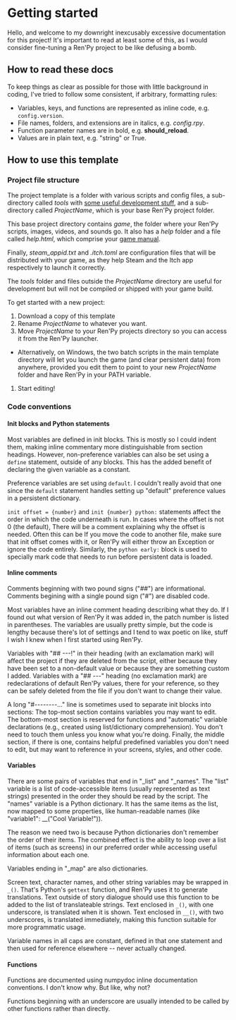 # Getting started
Hello, and welcome to my downright inexcusably excessive documentation for this project! It's important to read at least some of this, as I would consider fine-tuning a Ren'Py project to be like defusing a bomb.

## How to read these docs
To keep things as clear as possible for those with little background in coding, I've tried to follow some consistent, if arbitrary, formatting rules:

- Variables, keys, and functions are represented as inline code, e.g. `config.version`.
- File names, folders, and extensions are in italics, e.g. *config.rpy*.
- Function parameter names are in bold, e.g. **should_reload**.
- Values are in plain text, e.g. "string" or True.

## How to use this template
### Project file structure
The project template is a folder with various scripts and config files, a sub-directory called *tools* with [some useful development stuff](/Tools.md), and a sub-directory called *ProjectName*, which is your base Ren'Py project folder.

This base project directory contains *game*, the folder where your Ren'Py scripts, images, videos, and sounds go. It also has a *help* folder and a file called *help.html*, which comprise your [game manual](/Manual).

Finally, *steam_appid.txt* and *.itch.toml* are configuration files that will be distributed with your game, as they help Steam and the Itch app respectively to launch it correctly.

The *tools* folder and files outside the *ProjectName* directory are useful for development but will not be compiled or shipped with your game build.

To get started with a new project:
1. Download a copy of this template
1. Rename *ProjectName* to whatever you want.
1. Move *ProjectName* to your Ren'Py projects directory so you can access it from the Ren'Py launcher.
  - Alternatively, on Windows, the two batch scripts in the main template directory will let you launch the game (and clear persistent data) from anywhere, provided you edit them to point to your new *ProjectName* folder and have Ren'Py in your PATH variable.
1. Start editing!

### Code conventions
#### Init blocks and Python statements
Most variables are defined in init blocks. This is mostly so I could indent them, making inline commentary more distinguishable from section headings. However, non-preference variables can also be set using a `define` statement, outside of any blocks. This has the added benefit of declaring the given variable as a constant.

Preference variables are set using `default`. I couldn't really avoid that one since the `default` statement handles setting up "default" preference values in a persistent dictionary.

`init offset = {number}` and `init {number} python:` statements affect the order in which the code underneath is run. In cases where the offset is not 0 (the default), There will be a comment explaining why the offset is needed. Often this can be If you move the code to another file, make sure that init offset comes with it, or Ren'Py will either throw an Exception or ignore the code entirely. Similarly, the `python early:` block is used to specially mark code that needs to run before persistent data is loaded.

#### Inline comments
Comments beginning with two pound signs ("##") are informational. Comments begining with a single pound sign ("#") are disabled code.

Most variables have an inline comment heading describing what they do. If I found out what version of Ren'Py it was added in, the patch number is listed in parentheses. The variables are usually pretty simple, but the code is lengthy because there's lot of settings and I tend to wax poetic on like, stuff I wish I knew when I first started using Ren'Py.

Variables with "## ---!" in their heading (with an exclamation mark) will affect the project if they are deleted from the script, either because they have been set to a non-default value or because they are something custom I added. Variables with a "## ---" heading (no exclamation mark) are redeclarations of default Ren'Py values, there for your reference, so they can be safely deleted from the file if you don't want to change their value.

A long "#--------..." line is sometimes used to separate init blocks into sections: The top-most section contains variables you may want to edit. The bottom-most section is reserved for functions and "automatic" variable declarations (e.g., created using list/dictionary comprehension). You don't need to touch them unless you know what you're doing. Finally, the middle section, if there is one, contains helpful predefined variables you don't need to edit, but may want to reference in your screens, styles, and other code.

#### Variables
There are some pairs of variables that end in "\_list" and "\_names". The "list" variable is a list of code-accessible items (usually represented as text strings) presented in the order they should be read by the script. The "names" variable is a Python dictionary. It has the same items as the list, now mapped to some properties, like human-readable names (like "variable1": \_\_("Cool Variable!")).

The reason we need two is because Python dictionaries don't remember the order of their items. The combined effect is the ability to loop over a list of items (such as screens) in our preferred order while accessing useful information about each one.

Variables ending in "\_map" are also dictionaries.

Screen text, character names, and other string variables may be wrapped in `_()`. That's Python's `gettext` function, and Ren'Py uses it to generate translations. Text outside of story dialogue should use this function to be added to the list of translateable strings. Text enclosed in `_()`, with one underscore, is translated when it is shown. Text enclosed in `__()`, with two underscores, is translated immediately, making this function suitable for more programmatic usage.

Variable names in all caps are constant, defined in that one statement and then used for reference elsewhere -- never actually changed.

#### Functions
Functions are documented using numpydoc inline documentation conventions. I don't know why. But like, why not?

Functions beginning with an underscore are usually intended to be called by other functions rather than directly.
